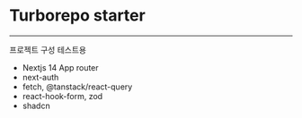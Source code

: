 # Turborepo starter

---

프로젝트 구성 테스트용

- Nextjs 14 App router
- next-auth
- fetch, @tanstack/react-query
- react-hook-form, zod
- shadcn
